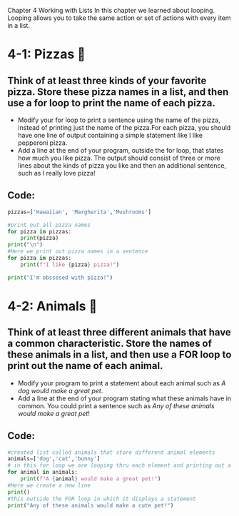 Chapter 4 Working with Lists
In this chapter we learned about looping. Looping allows you to take the same action or set of actions with every item in a list. 

# 4-1: Pizzas 🍕
## Think of at least three kinds of your favorite pizza. Store these pizza names in a list, and then use a for loop to print the name of each pizza.
* Modify your for loop to print a sentence using the name of the pizza, instead of printing just the name of the pizza.For each pizza, you should have one line of output containing a simple statement like I like pepperoni pizza. 
* Add a line at the end of your program, outside the for loop, that states how much you like pizza. The output should consist of three or more lines about the kinds of pizza you like and then an additional sentence, such as I really love pizza!

## Code:
```python
pizzas=['Hawaiian', 'Margherita','Mushrooms']

#print out all pizza names
for pizza in pizzas:
    print(pizza)
print("\n")
#Here we print out pizza names in a sentence
for pizza in pizzas:
    print(f"I like {pizza} pizza!")

print("I'm obssesed with pizza!")

```

# 4-2: Animals 🐶
## Think of at least three different animals that have a common characteristic. Store the names of these animals in a list, and then use a FOR loop to print out the name of each animal. 
* Modify your program to print a statement about each animal such as  *A dog would make a great pet*.
* Add a line at the end of your program stating what these animals have in common. You could print a sentence such as *Any of these animals would make a great pet*!
## Code:
```python
#created list called animals that store different animal elements
animals=['dog','cat','bunny']
# in this for loop we are looping thru each element and printing out a statement
for animal in animals:
    print(f"A {animal} would make a great pet!")
#Here we create a new line 
print()
#this outside the FOR loop in which it displays a statement
print("Any of these animals would make a cute pet!")   

```


